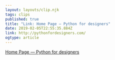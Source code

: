 ```yaml
---
layout: layouts/clip.njk 
tags: clips 
published: true 
title: "Link: Home Page — Python for designers" 
date: 2019-02-05T22:55:35.884Z 
link: http://pythonfordesigners.com/ 
ogtype: article 
---
```

[ Home Page — Python for designers ]( http://pythonfordesigners.com/ ) 
